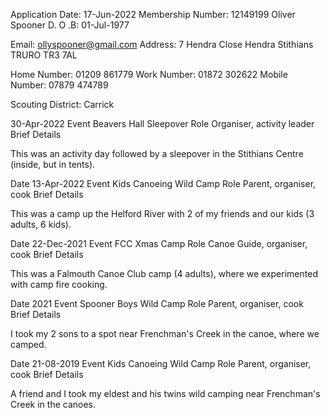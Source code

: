 Application Date: 17-Jun-2022
Membership Number: 12149199
Oliver Spooner
D. O .B: 01-Jul-1977

Email: ollyspooner@gmail.com
Address: 7 Hendra Close
Hendra
Stithians
TRURO
TR3 7AL

Home Number: 01209 861779
Work Number: 01872 302622
Mobile Number: 07879 474789

Scouting District: Carrick

30-Apr-2022
Event
Beavers Hall Sleepover
Role
Organiser, activity leader
Brief Details

This was an activity day followed by a sleepover in the Stithians Centre (inside, but in tents).

Date
13-Apr-2022
Event
Kids Canoeing Wild Camp
Role
Parent, organiser, cook
Brief Details

This was a camp up the Helford River with 2 of my friends and our kids (3 adults, 6 kids).

Date
22-Dec-2021
Event
FCC Xmas Camp
Role
Canoe Guide, organiser, cook
Brief Details

This was a Falmouth Canoe Club camp (4 adults), where we experimented with camp fire cooking.

Date
2021
Event
Spooner Boys Wild Camp
Role
Parent, organiser, cook
Brief Details

I took my 2 sons to a spot near Frenchman's Creek in the canoe, where we camped.

Date
21-08-2019
Event
Kids Canoeing Wild Camp
Role
Parent, organiser, cook
Brief Details

A friend and I took my eldest and his twins wild camping near Frenchman's Creek in the canoes.
